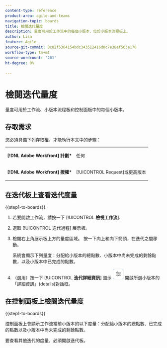 ```yaml
---
content-type: reference
product-area: agile-and-teams
navigation-topic: boards
title: 檢閱迭代量度
description: 量度可用於工作流中的每個小版本，位於小版本流程板上。
author: Lisa
feature: Agile
source-git-commit: 8c02f5364154bdc343512416d0c7e38ef563a170
workflow-type: tm+mt
source-wordcount: '201'
ht-degree: 0%

---
```


# 檢閱迭代量度

量度可用於工作流、小版本流程板和控制面板中的每個小版本。

## 存取需求

您必須具備下列存取權，才能執行本文中的步驟：

<table style="table-layout:auto"> 
 <col> 
 </col> 
 <col> 
 </col> 
 <tbody> 
  <tr> 
   <td role="rowheader"><strong>[!DNL Adobe Workfront] 計劃*</strong></td> 
   <td> <p>任何</p> </td> 
  </tr> 
  <tr> 
   <td role="rowheader"><strong>[!DNL Adobe Workfront] 授權*</strong></td> 
   <td> <p>[!UICONTROL Request]或更高版本</p> </td> 
  </tr> 
 </tbody> 
</table>

## 在迭代板上查看迭代度量

{{step1-to-boards}}

1. 若要開啟工作流，請按一下 [!UICONTROL **檢視工作流**].
1. 選取 [!UICONTROL 迭代過程] 展示板。
1. 檢閱右上角展示板上方的量度區域。 按一下向上和向下箭頭，在迭代之間移動。

   系統會顯示下列量度：分配給小版本的總點數、小版本中尚未完成的剩餘點數，以及小版本中已完成的點數。

1. （選用）按一下 [!UICONTROL **迭代詳細資訊**] 圖示 ![迭代詳細資訊](assets/iteration-details-button.png) 開啟所選小版本的「詳細資訊」(details)對話框。

## 在控制面板上檢閱迭代量度

{{step1-to-boards}}

控制面板上會顯示工作流當前小版本的以下度量：分配給小版本的總點數、已完成的點數以及小版本中尚未完成的剩餘點數。

要查看其他迭代的度量，必須開啟迭代板。
